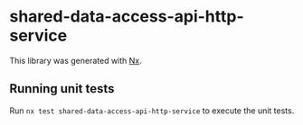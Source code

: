 # shared-data-access-api-http-service

This library was generated with [Nx](https://nx.dev).

## Running unit tests

Run `nx test shared-data-access-api-http-service` to execute the unit tests.
